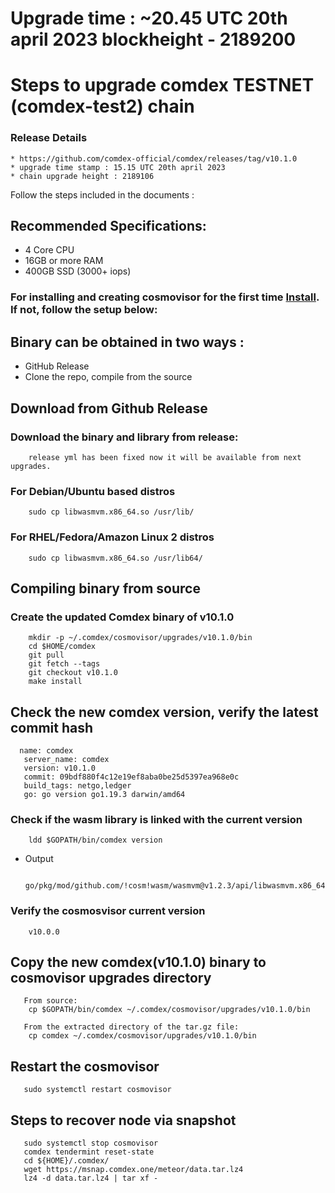 # Upgrade time : ~20.45 UTC 20th april 2023 blockheight - 2189200

# Steps to upgrade comdex TESTNET (comdex-test2) chain

### Release Details
    * https://github.com/comdex-official/comdex/releases/tag/v10.1.0
    * upgrade time stamp : 15.15 UTC 20th april 2023
    * chain upgrade height : 2189106

Follow the steps included in the documents :

## Recommended Specifications:
   * 4 Core CPU
   * 16GB or more RAM
   * 400GB SSD (3000+ iops)

### For installing and creating cosmovisor for the first time [Install](https://github.com/comdex-official/networks/blob/main/testnet/cosmovisor-setup.md). If not, follow the setup below:

## Binary can be obtained in two ways :
   * GitHub Release 
   * Clone the repo, compile from the source

## Download from Github Release

### Download the binary and library from release:

```shell
    release yml has been fixed now it will be available from next upgrades.
```

### For Debian/Ubuntu based distros
```shell
    sudo cp libwasmvm.x86_64.so /usr/lib/
```

### For RHEL/Fedora/Amazon Linux 2 distros
```shell
    sudo cp libwasmvm.x86_64.so /usr/lib64/
```

## Compiling binary from source

### Create the updated Comdex binary of v10.1.0

```shell
    mkdir -p ~/.comdex/cosmovisor/upgrades/v10.1.0/bin
    cd $HOME/comdex
    git pull
    git fetch --tags
    git checkout v10.1.0
    make install
```

## Check the new comdex version, verify the latest commit hash

```shell
  name: comdex
   server_name: comdex
   version: v10.1.0
   commit: 09bdf880f4c12e19ef8aba0be25d5397ea968e0c
   build_tags: netgo,ledger
   go: go version go1.19.3 darwin/amd64

```

### Check if the wasm library is linked with the current version 

```shell
    ldd $GOPATH/bin/comdex version
```

 - Output
   ```shell
      go/pkg/mod/github.com/!cosm!wasm/wasmvm@v1.2.3/api/libwasmvm.x86_64.so
   ```


### Verify the cosmosvisor current version

```shell
    v10.0.0
```

## Copy the new comdex(v10.1.0) binary to cosmovisor upgrades directory

```shell 
   From source:
    cp $GOPATH/bin/comdex ~/.comdex/cosmovisor/upgrades/v10.1.0/bin
    
   From the extracted directory of the tar.gz file:
    cp comdex ~/.comdex/cosmovisor/upgrades/v10.1.0/bin
```

## Restart the cosmovisor

```shell
   sudo systemctl restart cosmovisor
```

## Steps to recover node via snapshot

```shell
   sudo systemctl stop cosmovisor
   comdex tendermint reset-state
   cd ${HOME}/.comdex/
   wget https://msnap.comdex.one/meteor/data.tar.lz4
   lz4 -d data.tar.lz4 | tar xf -
```
